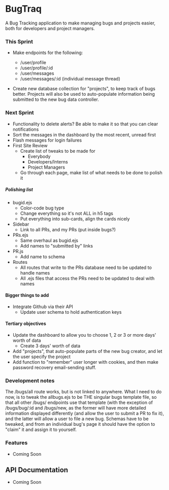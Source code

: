 # BugTraq

A Bug Tracking application to make managing bugs and projects easier, both for developers and project managers.

### This Sprint

+ Make endpoints for the following:
    + /user/profile
    + /user/profile/:id
    + /user/messages
    + /user/messages/:id (individual message thread)

+ Create new database collection for "projects", to keep track of bugs better. Projects will also be used to auto-populate information being submitted to the new bug data controller.

### Next Sprint

+ Functionality to delete alerts? Be able to make it so that you can clear notifications
+ Sort the messages in the dashboard by the most recent, unread first
+ Flash messages for login failures
+ First Site Review
    + Create list of tweaks to be made for 
        + Everybody
        + Developers/Interns
        + Project Managers
    + Go through each page, make list of what needs to be done to polish it


##### Polishing list
+ bugid.ejs
    + Color-code bug type
    + Change everything so it's not ALL in h5 tags
    + Put everything into sub-cards, align the cards nicely
+ Sidebar
    + Link to all PRs, and my PRs (put inside bugs?)
+ PRs.ejs
    + Same overhaul as bugid.ejs
    + Add names to "submitted by" links
+ PR.js
    + Add name to schema
+ Routes
    + All routes that write to the PRs database need to be updated to handle names
    + All .ejs files that access the PRs need to be updated to deal with names


#### Bigger things to add

+ Integrate Github via their API
    + Update user schema to hold authentication keys

#### Tertiary objectives

+ Update the dashboard to allow you to choose 1, 2 or 3 or more days' worth of data
    + Create 3 days' worth of data
+ Add "projects", that auto-populate parts of the new bug creator, and let the user specify the project
+ Add function to "remember" user longer with cookies, and then make password recovery email-sending stuff.

### Development notes

The /bugs/all route works, but is not linked to anywhere. What I need to do now, is to tweak the allbugs.ejs to be THE singular bugs template file, so that all other /bugs/ endpoints use that template (with the exception of /bugs/bug/:id and /bugs/new, as the former will have more detailed information displayed differently (and allow the user to submit a PR to fix it), and the latter will allow a user to file a new bug. Schemas have to be tweaked, and from an individual bug's page it should have the option to "claim" it and assign it to yourself.

### Features

+ Coming Soon

## API Documentation

+ Coming Soon
